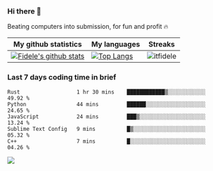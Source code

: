 ### Hi there 👋
<p>Beating computers into submission, for fun and profit 🔥</p>

|My github statistics|My languages|Streaks|
|-|-|-|
|[![Fidele's github stats](https://github-readme-stats.vercel.app/api?username=itfidele&count_private=true&show_icons=true&theme=dark&hide_title=true)](https://github.com/itfidele)|[![Top Langs](https://github-readme-stats.vercel.app/api/top-langs/?username=itfidele&show_icons=true&langs_count=10&theme=dark&layout=compact&hide_title=true)](https://github.com/itfidele)|![itfidele](https://github-readme-streak-stats.herokuapp.com/?user=itfidele&theme=dark)

### Last 7 days coding time in brief
<!--START_SECTION:waka-->

```text
Rust                  1 hr 30 mins    ████████████▒░░░░░░░░░░░░   49.92 %
Python                44 mins         ██████░░░░░░░░░░░░░░░░░░░   24.65 %
JavaScript            24 mins         ███▒░░░░░░░░░░░░░░░░░░░░░   13.24 %
Sublime Text Config   9 mins          █▒░░░░░░░░░░░░░░░░░░░░░░░   05.32 %
C++                   7 mins          █░░░░░░░░░░░░░░░░░░░░░░░░   04.26 %
```

<!--END_SECTION:waka-->

![](https://komarev.com/ghpvc/?username=itfidele)
